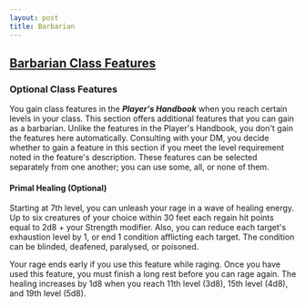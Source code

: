 ```yaml
---
layout: post
title: Barbarian
---
```


## [**Barbarian Class Features**](https://2014.5e.tools/classes.html#barbarian_phb)

### Optional Class Features

You gain class features in the ***Player's Handbook*** when you reach certain levels in your class. This section offers additional features that you can gain as a barbarian. Unlike the features in the Player's Handbook, you don't gain the features here automatically. Consulting with your DM, you decide whether to gain a feature in this section if you meet the level requirement noted in the feature's description. These features can be selected separately from one another; you can use some, all, or none of them.

#### **Primal Healing (Optional)**

Starting at 7th level, you can unleash your rage in a wave of healing energy. Up to six creatures of your choice within 30 feet each regain hit points equal to 2d8 + your Strength modifier. Also, you can reduce each target's exhaustion level by 1, or end 1 condition afflicting each target. The condition can be blinded, deafened, paralysed, or poisoned.

Your rage ends early if you use this feature while raging. Once you have used this feature, you must finish a long rest before you can rage again. The healing increases by 1d8 when you reach 11th level (3d8), 15th level (4d8), and 19th level (5d8).
